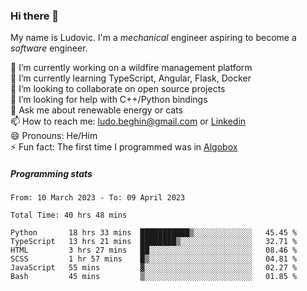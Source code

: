 ### Hi there 👋

My name is Ludovic. I'm a *mechanical* engineer aspiring to become a *software* engineer.

 🔭 I’m currently working on a wildfire management platform<br/>
 🌱 I’m currently learning TypeScript, Angular, Flask, Docker<br/>
 👯 I’m looking to collaborate on open source projects<br/>
 🤔 I’m looking for help with C++/Python bindings<br/>
 💬 Ask me about renewable energy or cats<br/>
 📫 How to reach me: ludo.beghin@gmail.com or [Linkedin](https://www.linkedin.com/in/ludovic-beghin/)<br/>
 😄 Pronouns: He/Him<br/>
 ⚡ Fun fact: The first time I programmed was in [Algobox](https://fr.wikipedia.org/wiki/Algobox)<br/>

##### Programming stats
<!--START_SECTION:waka-->

```text
From: 10 March 2023 - To: 09 April 2023

Total Time: 40 hrs 48 mins

Python       18 hrs 33 mins  ███████████▒░░░░░░░░░░░░░   45.45 %
TypeScript   13 hrs 21 mins  ████████▒░░░░░░░░░░░░░░░░   32.71 %
HTML         3 hrs 27 mins   ██░░░░░░░░░░░░░░░░░░░░░░░   08.46 %
SCSS         1 hr 57 mins    █▒░░░░░░░░░░░░░░░░░░░░░░░   04.81 %
JavaScript   55 mins         ▓░░░░░░░░░░░░░░░░░░░░░░░░   02.27 %
Bash         45 mins         ▒░░░░░░░░░░░░░░░░░░░░░░░░   01.85 %
```

<!--END_SECTION:waka-->
